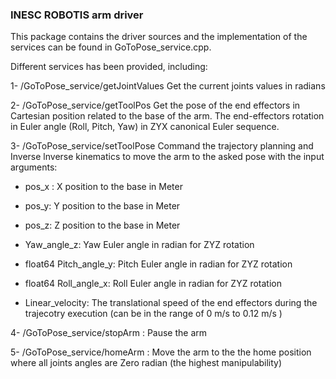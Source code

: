 ### INESC ROBOTIS arm driver

This package contains the driver sources and the implementation of the services can be found in GoToPose_service.cpp.

Different services has been provided, including:

1- /GoToPose_service/getJointValues
Get the current joints values in radians
         
2- /GoToPose_service/getToolPos
Get the pose of the end effectors in Cartesian position related to the base of the arm. The end-effectors rotation in Euler angle (Roll, Pitch, Yaw) in ZYX canonical Euler sequence.

3- /GoToPose_service/setToolPose
Command the trajectory planning and Inverse lnverse kinematics to move the arm to the asked pose with the input arguments:

* pos_x : X position to the base in Meter

* pos_y: Y position to the base in Meter

* pos_z: Z position to the base in Meter

* Yaw_angle_z: Yaw Euler angle in radian for ZYZ rotation

* float64 Pitch_angle_y: Pitch Euler angle in radian for ZYZ rotation

* float64 Roll_angle_x: Roll Euler angle in radian for ZYZ rotation

* Linear_velocity: The translational speed of the end effectors during the trajecotry execution (can be in the range of 0 m/s to 0.12 m/s ) 

4- /GoToPose_service/stopArm : Pause the arm 

5- /GoToPose_service/homeArm : Move the arm to the the home position where all joints angles are Zero radian (the highest manipulability)
